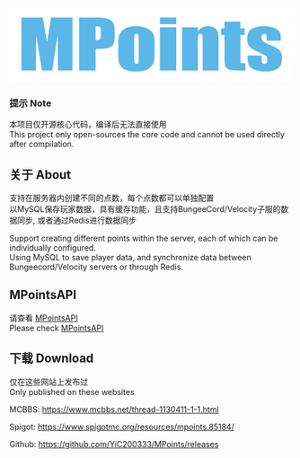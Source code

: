 ![img.png](img.png)
### 提示 Note
本项目仅开源核心代码，编译后无法直接使用  
This project only open-sources the core code and cannot be used directly after compilation.

## 关于 About
支持在服务器内创建不同的点数，每个点数都可以单独配置  
以MySQL保存玩家数据，具有缓存功能，且支持BungeeCord/Velocity子服的数据同步, 或者通过Redis进行数据同步


Support creating different points within the server, each of which can be individually configured.   
Using MySQL to save player data, and synchronize data between Bungeecord/Velocity servers or through Redis.

## MPointsAPI
请查看 [MPointsAPI](https://github.com/YiC200333/MPoints/blob/main/MPointsAPI.md)  
Please check [MPointsAPI](https://github.com/YiC200333/MPoints/blob/main/MPointsAPI.md)

## 下载 Download
仅在这些网站上发布过  
Only published on these websites

MCBBS: https://www.mcbbs.net/thread-1130411-1-1.html

Spigot: https://www.spigotmc.org/resources/mpoints.85184/

Github: https://github.com/YiC200333/MPoints/releases